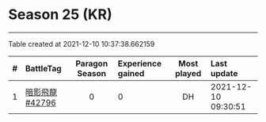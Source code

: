 # Season 25 (KR)

---
Table created at 2021-12-10 10:37:38.662159

| #  |                        BattleTag                         | Paragon Season | Experience gained | Most played |     Last update     |
| :- | :------------------------------------------------------- | :------------: | :---------------- | :---------: | :------------------ |
| 1  | [暗影飛龍#42796](https://kr.diablo3.com/profile/暗影飛龍-42796/) |       0        | 0                 |     DH      | 2021-12-10 09:30:51 |

